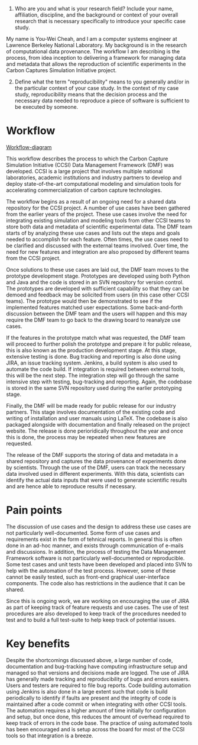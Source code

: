 

1) Who are you and what is your research field? Include your name, affiliation, discipline, and the background or context of your overall research that is necessary specifically to introduce your specific case study.

My name is You-Wei Cheah, and I am a computer systems engineer at Lawrence Berkeley National Laboratory. My background is in the research of computational data provenance. The workflow I am describing is the process, from idea inception to delivering a framework for managing data and metadata that allows the reproduction of scientific experiments in the Carbon Captures Simulation Initiative project.

2) Define what the term "reproducibility" means to you generally and/or in the particular context of your case study.
In the context of my case study, reproducibility means that the decision process and the necessary data needed to reproduce a piece of software is sufficient to be executed by someone.

# Workflow
[Workflow-diagram](https://github.com/yocheah/repro-case-studies/blob/master/case-studies/ycheah.pdf)


This workflow describes the process to which the Carbon Capture Simulation Initiative (CCSI) Data Management Framework (DMF) was developed. CCSI is a large project that involves multiple national laboratories, academic institutions and industry partners to develop and deploy state-of-the-art computational modeling and simulation tools for accelerating commercialization of carbon capture technologies.

The workflow begins as a result of an ongoing need for a shared data repository for the CCSI project. A number of use cases have been gathered from the earlier years of the project. These use cases involve the need for integrating existing simulation and modeling tools from other CCSI teams to store both data and metadata of scientific experimental data. The DMF team starts of by analyzing these use cases and lists out the steps and goals needed to accomplish for each feature. Often times, the use cases need to be clarified and discussed with the external teams involved. Over time, the need for new features and integration are also proposed by different teams from the CCSI project.

Once solutions to these use cases are laid out, the DMF team moves to the prototype development stage. Prototypes are developed using both Python and Java and the code is stored in an SVN repository for version control. The prototypes are developed with sufficient capability so that they can be demoed and feedback may be solicited from users (in this case other CCSI teams). The prototype would then be demonstrated to see if the implemented features matched user expectations. Some back-and-forth discussion between the DMF team and the users will happen and this may require the DMF team to go back to the drawing board to reanalyze use cases.

If the features in the prototype match what was requested, the DMF team will proceed to further polish the prototype and prepare it for public release, this is also known as the production development stage. At this stage, extensive testing is done. Bug tracking and reporting is also done using JIRA, an issue tracking system. Jenkins, a build system is also used to automate the code build. If integration is required between external tools, this will be the next step. The integration step will go through the same intensive step with testing, bug-tracking and reporting. Again, the codebase is stored in the same SVN repository used during the earlier prototyping stage.

Finally, the DMF will be made ready for public release for our industry partners. This stage involves documentation of the existing code and writing of installation and user manuals using LaTeX. The codebase is also packaged alongside with documentation and finally released on the project website. The release is done perioridically throughout the year and once this is done, the process may be repeated when new features are requested.

The release of the DMF supports the storing of data and metadata in a shared repository and captures the data provenance of experiments done by scientists. Through the use of the DMF, users can track the necessary data involved used in different experiments. With this data, scientists can identify the actual data inputs that were used to generate scientific results and are hence able to reproduce results if necessary.

# Pain points
The discussion of use cases and the design to address these use cases are not particularly well-documented. Some form of use cases and requirements exist in the form of tehnical reports. In general this is often done in an ad-hoc manner, and exists through communication of e-mails and discussions. In addition, the process of testing the Data Management Framework software is not particularly well-documented or reproducible. Some test cases and unit tests have been developed and placed into SVN to help with the automation of the test process. However, some of these cannot be easily tested, such as front-end graphical user-interface components. The code also has restrictions in the audience that it can be shared.

Since this is ongoing work, we are working on encouraging the use of JIRA as part of keeping track of feature requests and use cases. The use of test procedures are also developed to keep track of the procedures needed to test and to build a full test-suite to help keep track of potential issues.

# Key benefits
Despite the shortcomings discussed above, a large number of code, documentation and bug-tracking have computing infrastructure setup and managed so that versions and decisions made are logged. The use of JIRA has generally made tracking and reproducibility of bugs and errors easiers. Users and testers are required to file bug reports. Code building automation using Jenkins is also done in a large extent such that code is build periodically to identify if faults are present and the integrity of code is maintained after a code commit or when integrating with other CCSI tools. The automation requires a higher amount of time initially for configuration and setup, but once done, this reduces the amount of overhead required to keep track of errors in the code base. The practice of using automated tools has been encouraged and is setup across the board for most of the CCSI tools so that integration is a breeze.
